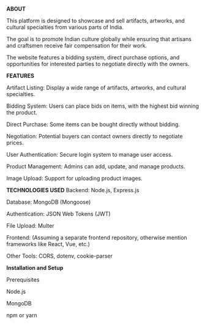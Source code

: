 **ABOUT**

This platform is designed to showcase and sell artifacts, artworks, and cultural specialties from various parts of India. 

The goal is to promote Indian culture globally while ensuring that artisans and craftsmen receive fair compensation for their work.

The website features a bidding system, direct purchase options, and opportunities for interested parties to negotiate directly with the owners.


**FEATURES**

Artifact Listing: Display a wide range of artifacts, artworks, and cultural specialties.

Bidding System: Users can place bids on items, with the highest bid winning the product.

Direct Purchase: Some items can be bought directly without bidding.

Negotiation: Potential buyers can contact owners directly to negotiate prices.

User Authentication: Secure login system to manage user access.

Product Management: Admins can add, update, and manage products.

Image Upload: Support for uploading product images.



**TECHNOLOGIES USED**
Backend: Node.js, Express.js

Database: MongoDB (Mongoose)

Authentication: JSON Web Tokens (JWT)

File Upload: Multer

Frontend: (Assuming a separate frontend repository, otherwise mention frameworks like React, Vue, etc.)

Other Tools: CORS, dotenv, cookie-parser




**Installation and Setup**

Prerequisites

Node.js

MongoDB

npm or yarn


